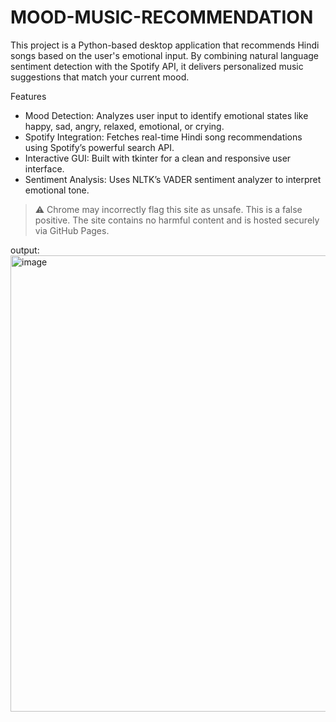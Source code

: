 # MOOD-MUSIC-RECOMMENDATION
This project is a Python-based desktop application that recommends Hindi songs based on the user's emotional input. By combining natural language sentiment detection with the Spotify API, it delivers personalized music suggestions that match your current mood.

Features
-  Mood Detection: Analyzes user input to identify emotional states like happy, sad, angry, relaxed, emotional, or crying.
-  Spotify Integration: Fetches real-time Hindi song recommendations using Spotify’s powerful search API.
-  Interactive GUI: Built with tkinter for a clean and responsive user interface.
-  Sentiment Analysis: Uses NLTK’s VADER sentiment analyzer to interpret emotional tone.



> ⚠️ Chrome may incorrectly flag this site as unsafe. This is a false positive. The site contains no harmful content and is hosted securely via GitHub Pages.

output:
<img width="1197" height="730" alt="image" src="https://github.com/user-attachments/assets/13111b6b-ad1f-4f02-bc61-65241678439b" />

